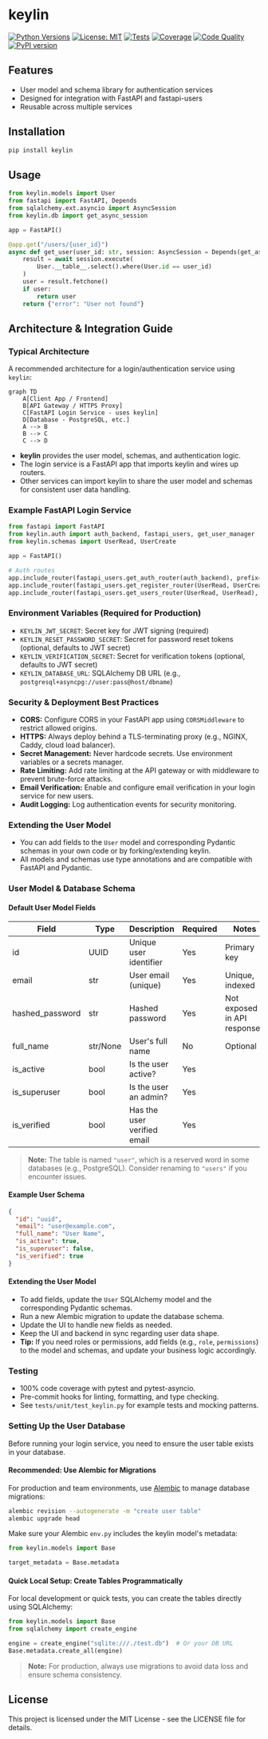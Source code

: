 # keylin

[![Python Versions](https://img.shields.io/pypi/pyversions/keylin)](https://pypi.org/project/keylin)
[![License: MIT](https://img.shields.io/badge/License-MIT-blue.svg)](LICENSE)
[![Tests](https://github.com/YOUR_GITHUB_ORG/keylin/actions/workflows/tests.yml/badge.svg)](https://github.com/YOUR_GITHUB_ORG/keylin/actions?query=workflow%3Atests)
[![Coverage](https://codecov.io/gh/YOUR_GITHUB_ORG/keylin/branch/main/graph/badge.svg)](https://codecov.io/gh/YOUR_GITHUB_ORG/keylin)
[![Code Quality](https://img.shields.io/badge/code%20style-ruff-000000)](https://github.com/astral-sh/ruff)
[![PyPI version](https://img.shields.io/pypi/v/keylin)](https://pypi.org/project/keylin)

## Features

- User model and schema library for authentication services
- Designed for integration with FastAPI and fastapi-users
- Reusable across multiple services

## Installation

```bash
pip install keylin
```

## Usage

```python
from keylin.models import User
from fastapi import FastAPI, Depends
from sqlalchemy.ext.asyncio import AsyncSession
from keylin.db import get_async_session

app = FastAPI()

@app.get("/users/{user_id}")
async def get_user(user_id: str, session: AsyncSession = Depends(get_async_session)):
    result = await session.execute(
        User.__table__.select().where(User.id == user_id)
    )
    user = result.fetchone()
    if user:
        return user
    return {"error": "User not found"}
```

## Architecture & Integration Guide

### Typical Architecture

A recommended architecture for a login/authentication service using `keylin`:

```mermaid
graph TD
    A[Client App / Frontend]
    B[API Gateway / HTTPS Proxy]
    C[FastAPI Login Service - uses keylin]
    D[Database - PostgreSQL, etc.]
    A --> B
    B --> C
    C --> D
```

- **keylin** provides the user model, schemas, and authentication logic.
- The login service is a FastAPI app that imports keylin and wires up routers.
- Other services can import keylin to share the user model and schemas for consistent user data handling.

### Example FastAPI Login Service

```python
from fastapi import FastAPI
from keylin.auth import auth_backend, fastapi_users, get_user_manager
from keylin.schemas import UserRead, UserCreate

app = FastAPI()

# Auth routes
app.include_router(fastapi_users.get_auth_router(auth_backend), prefix="/auth/jwt", tags=["auth"])
app.include_router(fastapi_users.get_register_router(UserRead, UserCreate), prefix="/auth", tags=["auth"])
app.include_router(fastapi_users.get_users_router(UserRead, UserRead), prefix="/users", tags=["users"])
```

### Environment Variables (Required for Production)
- `KEYLIN_JWT_SECRET`: Secret key for JWT signing (required)
- `KEYLIN_RESET_PASSWORD_SECRET`: Secret for password reset tokens (optional, defaults to JWT secret)
- `KEYLIN_VERIFICATION_SECRET`: Secret for verification tokens (optional, defaults to JWT secret)
- `KEYLIN_DATABASE_URL`: SQLAlchemy DB URL (e.g., `postgresql+asyncpg://user:pass@host/dbname`)

### Security & Deployment Best Practices
- **CORS:** Configure CORS in your FastAPI app using `CORSMiddleware` to restrict allowed origins.
- **HTTPS:** Always deploy behind a TLS-terminating proxy (e.g., NGINX, Caddy, cloud load balancer).
- **Secret Management:** Never hardcode secrets. Use environment variables or a secrets manager.
- **Rate Limiting:** Add rate limiting at the API gateway or with middleware to prevent brute-force attacks.
- **Email Verification:** Enable and configure email verification in your login service for new users.
- **Audit Logging:** Log authentication events for security monitoring.

### Extending the User Model
- You can add fields to the `User` model and corresponding Pydantic schemas in your own code or by forking/extending keylin.
- All models and schemas use type annotations and are compatible with FastAPI and Pydantic.

### User Model & Database Schema

#### Default User Model Fields

| Field            | Type      | Description                 | Required | Notes                |
|------------------|-----------|-----------------------------|----------|----------------------|
| id               | UUID      | Unique user identifier      | Yes      | Primary key          |
| email            | str       | User email (unique)         | Yes      | Unique, indexed      |
| hashed_password  | str       | Hashed password             | Yes      | Not exposed in API responses |
| full_name        | str/None  | User's full name            | No       | Optional             |
| is_active        | bool      | Is the user active?         | Yes      |                      |
| is_superuser     | bool      | Is the user an admin?       | Yes      |                      |
| is_verified      | bool      | Has the user verified email | Yes      |                      |

> **Note:** The table is named `"user"`, which is a reserved word in some databases (e.g., PostgreSQL). Consider renaming to `"users"` if you encounter issues.

#### Example User Schema

```json
{
  "id": "uuid",
  "email": "user@example.com",
  "full_name": "User Name",
  "is_active": true,
  "is_superuser": false,
  "is_verified": true
}
```

#### Extending the User Model
- To add fields, update the `User` SQLAlchemy model and the corresponding Pydantic schemas.
- Run a new Alembic migration to update the database schema.
- Update the UI to handle new fields as needed.
- Keep the UI and backend in sync regarding user data shape.
- **Tip:** If you need roles or permissions, add fields (e.g., `role`, `permissions`) to the model and schemas, and update your business logic accordingly.

### Testing
- 100% code coverage with pytest and pytest-asyncio.
- Pre-commit hooks for linting, formatting, and type checking.
- See `tests/unit/test_keylin.py` for example tests and mocking patterns.

### Setting Up the User Database

Before running your login service, you need to ensure the user table exists in your database.

#### Recommended: Use Alembic for Migrations
For production and team environments, use [Alembic](https://alembic.sqlalchemy.org/) to manage database migrations:

```bash
alembic revision --autogenerate -m "create user table"
alembic upgrade head
```

Make sure your Alembic `env.py` includes the keylin model's metadata:
```python
from keylin.models import Base

target_metadata = Base.metadata
```

#### Quick Local Setup: Create Tables Programmatically
For local development or quick tests, you can create the tables directly using SQLAlchemy:

```python
from keylin.models import Base
from sqlalchemy import create_engine

engine = create_engine("sqlite:///./test.db")  # Or your DB URL
Base.metadata.create_all(engine)
```

> **Note:** For production, always use migrations to avoid data loss and ensure schema consistency.

## License

This project is licensed under the MIT License - see the LICENSE file for details.
